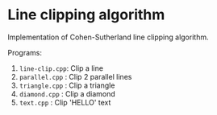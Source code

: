 # Line clipping algorithm

Implementation of Cohen-Sutherland line clipping algorithm.

Programs:
1. `line-clip.cpp`: Clip a line
2. `parallel.cpp` : Clip 2 parallel lines
3. `triangle.cpp` : Clip a triangle
4. `diamond.cpp`  : Clip a diamond
5. `text.cpp`     : Clip 'HELLO' text
